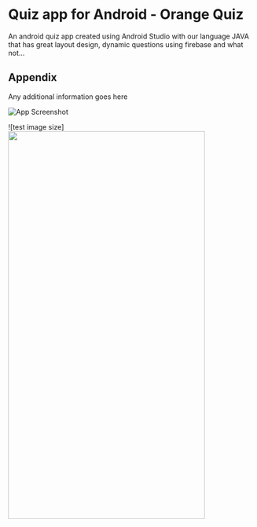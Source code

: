 # Quiz app for Android - Orange Quiz

An android quiz app created using Android Studio with our language JAVA that has great layout design, dynamic questions using firebase and what not...



## Appendix

Any additional information goes here



![App Screenshot](https://firebasestorage.googleapis.com/v0/b/orange-quiz-32e35.appspot.com/o/for%20promotion%2Fresult%20gif.gif?alt=media&token=e7619d79-fd6a-403d-a953-86e3e7016915)

![test image size]<img src="https://firebasestorage.googleapis.com/v0/b/orange-quiz-32e35.appspot.com/o/for%20promotion%2Fresult%20gif.gif?alt=media&token=e7619d79-fd6a-403d-a953-86e3e7016915" width="400" height="790">
